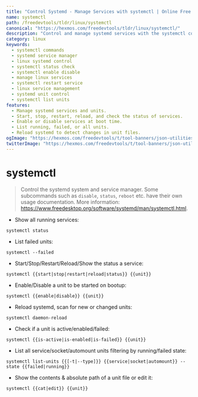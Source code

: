 ```yaml
---
title: "Control Systemd - Manage Services with systemctl | Online Free DevTools by Hexmos"
name: systemctl
path: /freedevtools/tldr/linux/systemctl
canonical: "https://hexmos.com/freedevtools/tldr/linux/systemctl/"
description: "Control and manage systemd services with the systemctl command.  Start, stop, restart, enable, and disable services easily. Free online tool, no registration required."
category: linux
keywords:
  - systemctl commands
  - systemd service manager
  - linux systemd control
  - systemctl status check
  - systemctl enable disable
  - manage linux services
  - systemctl restart service
  - linux service management
  - systemd unit control
  - systemctl list units
features:
  - Manage systemd services and units.
  - Start, stop, restart, reload, and check the status of services.
  - Enable or disable services at boot time.
  - List running, failed, or all units.
  - Reload systemd to detect changes in unit files.
ogImage: "https://hexmos.com/freedevtools/t/tool-banners/json-utilities-banner.png"
twitterImage: "https://hexmos.com/freedevtools/t/tool-banners/json-utilities-banner.png"
---
```


# systemctl

> Control the systemd system and service manager.
> Some subcommands such as `disable`, `status`, `reboot` etc. have their own usage documentation.
> More information: <https://www.freedesktop.org/software/systemd/man/systemctl.html>.

- Show all running services:

`systemctl status`

- List failed units:

`systemctl --failed`

- Start/Stop/Restart/Reload/Show the status a service:

`systemctl {{start|stop|restart|reload|status}} {{unit}}`

- Enable/Disable a unit to be started on bootup:

`systemctl {{enable|disable}} {{unit}}`

- Reload systemd, scan for new or changed units:

`systemctl daemon-reload`

- Check if a unit is active/enabled/failed:

`systemctl {{is-active|is-enabled|is-failed}} {{unit}}`

- List all service/socket/automount units filtering by running/failed state:

`systemctl list-units {{[-t|--type]}} {{service|socket|automount}} --state {{failed|running}}`

- Show the contents & absolute path of a unit file or edit it:

`systemctl {{cat|edit}} {{unit}}`
